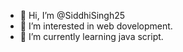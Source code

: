 - 👋 Hi, I’m @SiddhiSingh25
- 👀 I’m interested in web dovelopment.
- 🌱 I’m currently learning java script.

<!---
SiddhiSingh25/SiddhiSingh25 is a ✨ special ✨ repository because its `README.md` (this file) appears on your GitHub profile.
You can click the Preview link to take a look at your changes.
--->
